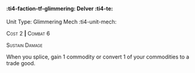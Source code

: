 #### :ti4-faction-tf-glimmering: **Delver** :ti4-te:

Unit Type: Glimmering Mech :ti4-unit-mech: 

<span style="font-variant:small-caps;">Cost</span> 2 __|__ <span style="font-variant:small-caps;">Combat</span> 6

<span style="font-variant:small-caps;">Sustain Damage</span>

When you splice, gain 1 commodity or convert 1 of your commodities to a trade good.
